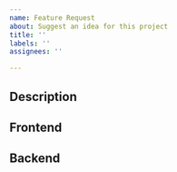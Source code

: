 ```yaml
---
name: Feature Request
about: Suggest an idea for this project
title: ''
labels: ''
assignees: ''

---
```


## Description

<!-- What is the issue presented/required for the project -->

## Frontend

<!-- What dependencies are present on the frontend, what dependencies exist?-->

## Backend

<!-- What dependencies are present on the backend, are there any logic/external data required? >

## Additional Information
